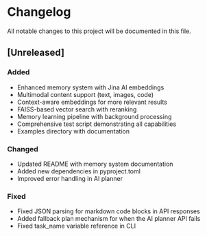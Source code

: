 # Changelog

All notable changes to this project will be documented in this file.

## [Unreleased]

### Added
- Enhanced memory system with Jina AI embeddings
- Multimodal content support (text, images, code)
- Context-aware embeddings for more relevant results
- FAISS-based vector search with reranking
- Memory learning pipeline with background processing
- Comprehensive test script demonstrating all capabilities
- Examples directory with documentation

### Changed
- Updated README with memory system documentation
- Added new dependencies in pyproject.toml
- Improved error handling in AI planner

### Fixed
- Fixed JSON parsing for markdown code blocks in API responses
- Added fallback plan mechanism for when the AI planner API fails
- Fixed task_name variable reference in CLI